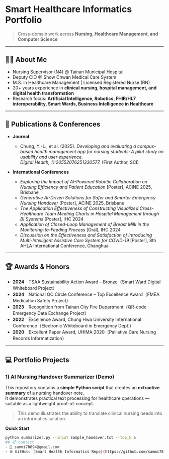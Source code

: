 # Smart Healthcare Informatics Portfolio
> Cross-domain work across **Nursing, Healthcare Management, and Computer Science**

---

## 👩‍⚕️ About Me
- Nursing Supervisor (N4) @ Tainan Municipal Hospital  
- Deputy CIO @ Show Chwan Medical Care System  
- M.S. in Healthcare Management | Licensed Registered Nurse (RN)  
- 20+ years experience in **clinical nursing, hospital management, and digital health transformation**  
- Research focus: **Artificial Intelligence, Robotics, FHIR/HL7 interoperability, Smart Wards, Business Intelligence in Healthcare**

---

## 📘 Publications & Conferences
- **Journal**  
  - Chung, Y.-L., et al. (2025). *Developing and evaluating a campus-based health management app for nursing students: A pilot study on usability and user experience.*  
    *Digital Health, 11:20552076251330577.* (First Author, SCI)

- **International Conferences**  
  - *Exploring the Impact of AI-Powered Robotic Collaboration on Nursing Efficiency and Patient Education* [Poster], ACiNE 2025, Brisbane  
  - *Generative AI-Driven Solutions for Safer and Smarter Emergency Nursing Handover* [Poster], ACiNE 2025, Brisbane  
  - *The Application Effectiveness of Constructing Visualized Cross-Healthcare Team Meeting Charts in Hospital Management through BI Systems* [Poster], IHC 2024  
  - *Application of Closed-Loop Management of Breast Milk in the Monitoring-to-Feeding Process* [Oral], IHC 2024  
  - *Discussion on the Effectiveness and Satisfaction of Introducing Multi-Intelligent Assistive Care System for COVID-19* [Poster], 8th AHLA International Conference, Changhua

---

## 🏆 Awards & Honors
- **2024**　TSAA Sustainability Action Award – Bronze（Smart Ward Digital Whiteboard Project）  
- **2024**　National QC Circle Conference – Top Excellence Award（FMEA Medication Safety Project）  
- **2023**　Recognition from Tainan City Fire Department（QR-code Emergency Data Exchange Project）  
- **2022**　Excellence Award, Chung Hwa University International Conference（Electronic Whiteboard in Emergency Dept.）  
- **2020**　Excellent Paper Award, UHIMA 2020（Palliative Care Nursing Records Informatization）

---

## 💻 Portfolio Projects

### 1) AI Nursing Handover Summarizer (Demo)
This repository contains a **simple Python script** that creates an **extractive summary** of a nursing handover note.  
It demonstrates practical text processing for healthcare operations — suitable as a lightweight proof-of-concept.  

> This demo illustrates the ability to translate clinical nursing needs into an informatics solution.

**Quick Start**
```bash
python summarizer.py --input sample_handover.txt --top_k 5
## 📫 Contact
- 📧 sammi78694@gmail.com  
- 🌐 GitHub: [Smart Health Informatics Repo](https://github.com/sammi78694-creator/smart-health-informatics)
